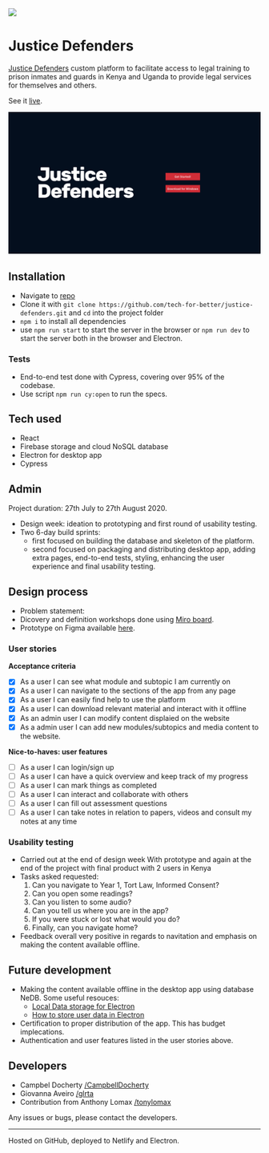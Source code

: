 <a href="https://codecov.io/gh/tech-for-better/justice-defenders">
  <img src="https://codecov.io/gh/tech-for-better/justice-defenders/branch/master/graph/badge.svg" />
</a>

# Justice Defenders

[Justice Defenders](https://www.justice-defenders.org/) custom platform to facilitate access to legal training to prison inmates and guards in Kenya and Uganda to provide legal services for themselves and others.

See it [live](https://justice-defenders.netlify.app/#/).

![screenshot](./og-image.png)

## Installation

- Navigate to [repo](https://github.com/tech-for-better/justice-defenders)
- Clone it with `git clone https://github.com/tech-for-better/justice-defenders.git` and `cd` into the project folder
- `npm i` to install all dependencies
- use `npm run start` to start the server in the browser or `npm run dev` to start the server both in the browser and Electron.

### Tests

- End-to-end test done with Cypress, covering over 95% of the codebase.
- Use script `npm run cy:open` to run the specs.

## Tech used

- React
- Firebase storage and cloud NoSQL database
- Electron for desktop app
- Cypress

## Admin

Project duration: 27th July to 27th August 2020.

- Design week: ideation to prototyping and first round of usability testing.
- Two 6-day build sprints:
  - first focused on building the database and skeleton of the platform.
  - second focused on packaging and distributing desktop app, adding extra pages, end-to-end tests, styling, enhancing the user experience and final usability testing.

## Design process

- Problem statement:
- Dicovery and definition workshops done using [Miro board](https://miro.com/app/board/o9J_ko8RJ7E=/).
- Prototype on Figma available [here](https://www.figma.com/file/7Uf0JhDeX4bJs4OnC1xcqL/Justice-Defenders?node-id=0%3A1).

### User stories

**Acceptance criteria**

- [x] As a user I can see what module and subtopic I am currently on
- [x] As a user I can navigate to the sections of the app from any page
- [x] As a user I can easily find help to use the platform
- [x] As a user I can download relevant material and interact with it offline
- [x] As an admin user I can modify content displaied on the website
- [x] As a admin user I can add new modules/subtopics and media content to the website.

**Nice-to-haves: user features**

- [ ] As a user I can login/sign up
- [ ] As a user I can have a quick overview and keep track of my progress
- [ ] As a user I can mark things as completed
- [ ] As a user I can interact and collaborate with others
- [ ] As a user I can fill out assessment questions
- [ ] As a user I can take notes in relation to papers, videos and consult my notes at any time

### Usability testing

- Carried out at the end of design week With prototype and again at the end of the project with final product with 2 users in Kenya
- Tasks asked requested:
  1. Can you navigate to Year 1, Tort Law, Informed Consent?
  2. Can you open some readings?
  3. Can you listen to some audio?
  4. Can you tell us where you are in the app?
  5. If you were stuck or lost what would you do?
  6. Finally, can you navigate home?
- Feedback overall very positive in regards to navitation and emphasis on making the content available offline.

## Future development

- Making the content available offline in the desktop app using database NeDB. Some useful resouces:
  - [Local Data storage for Electron](https://dev.to/ctxhou/local-data-storage-for-electron-2h4p)
  - [How to store user data in Electron](https://medium.com/cameron-nokes/how-to-store-user-data-in-electron-3ba6bf66bc1e)
- Certification to proper distribution of the app. This has budget implecations.
- Authentication and user features listed in the user stories above.

## Developers

- Campbel Docherty [/CampbellDocherty](https://github.com/CampbellDocherty)
- Giovanna Aveiro [/glrta](https://github.com/glrta)
- Contribution from Anthony Lomax [/tonylomax](https://github.com/tonylomax)

Any issues or bugs, please contact the developers.

---

Hosted on GitHub, deployed to Netlify and Electron.
